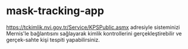 # mask-tracking-app

https://tckimlik.nvi.gov.tr/Service/KPSPublic.asmx adresiyle sisteminizi
Mernis'le bağlantısını sağlayarak kimlik kontrollerini gerçekleştirebilir ve gerçek-sahte kişi tespiti yapabilirsiniz.
